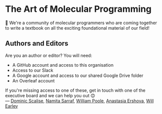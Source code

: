 # The Art of Molecular Programming

👋 We're a community of molecular programmers who are coming together to write a textbook on all the exciting foundational material of our field!

## Authors and Editors

Are you an author or editor? You will need:

- A GitHub account and access to this organisation
- Access to our Slack
- A Google account and access to our shared Google Drive folder
- An Overleaf account

If you're missing access to one of these, get in touch with one of the executive board and we can help you out 😊  
— [Dominic Scalise](https://github.com/scalise11), [Namita Sarraf](https://github.com/n-sarraf), [William Poole](https://github.com/WilliamIX), [Anastasia Ershova](https://github.com/aersh), [Will Earley](https://github.com/wearley)
